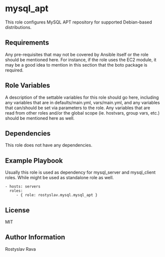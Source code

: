 mysql_apt
=========

This role configures MySQL APT repository for supported Debian-based distributions.

Requirements
------------

Any pre-requisites that may not be covered by Ansible itself or the role should be mentioned here. For instance, if the role uses the EC2 module, it may be a good idea to mention in this section that the boto package is required.

Role Variables
--------------

A description of the settable variables for this role should go here, including any variables that are in defaults/main.yml, vars/main.yml, and any variables that can/should be set via parameters to the role. Any variables that are read from other roles and/or the global scope (ie. hostvars, group vars, etc.) should be mentioned here as well.

Dependencies
------------

This role does not have any dependencies.

Example Playbook
----------------

Usually this role is used as dependency for mysql_server and mysql_client roles. While might be used as standalone role as well.

    - hosts: servers
      roles:
         - { role: rostyslav.mysql.mysql_apt }

License
-------

MIT

Author Information
------------------

Rostyslav Rava